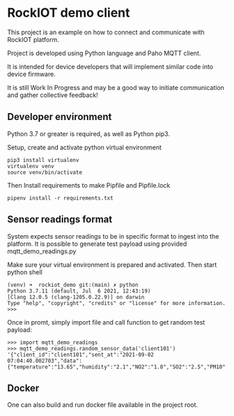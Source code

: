 # RockIOT demo client

This project is an example on how to connect and communicate with RockIOT platform.

Project is developed using Python language and Paho MQTT client.

It is intended for device developers that will implement similar code into device firmware.

It is still Work In Progress and may be a good way to initiate communication and gather collective feedback!


## Developer environment

Python 3.7 or greater is required, as well as Python pip3.

Setup, create and activate python virtual environment
```
pip3 install virtualenv
virtualenv venv
source venv/bin/activate
```

Then Install requirements to make Pipfile and Pipfile.lock
```
pipenv install -r requirements.txt
```


## Sensor readings format

System expects sensor readings to be in specific format to ingest into the platform. It is possible to generate test payload using provided mqtt_demo_readings.py

Make sure your virtual environment is prepared and activated. Then start python shell
```
(venv) ➜  rockiot_demo git:(main) ✗ python                  
Python 3.7.11 (default, Jul  6 2021, 12:43:19) 
[Clang 12.0.5 (clang-1205.0.22.9)] on darwin
Type "help", "copyright", "credits" or "license" for more information.
>>> 
```
Once in promt, simply import file and call function to get random test payload:
```
>>> import mqtt_demo_readings
>>> mqtt_demo_readings.random_sensor_data('client101')
'{"client_id":"client101","sent_at":"2021-09-02 07:04:40.002703","data":{"temperature":"13.65","humidity":"2.1","NO2":"1.8","SO2":"2.5","PM10":"2.4","PM25":"2.4"}}'
```

## Docker

One can also build and run docker file available in the project root.